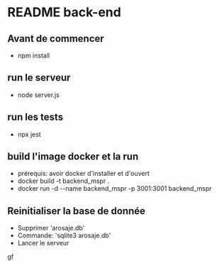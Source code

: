 # README back-end

## Avant de commencer
 - npm install

## run le serveur
 - node server.js

## run les tests
 - npx jest

## build l'image docker et la run
 - prérequis: avoir docker d'installer et d'ouvert
 - docker build -t backend_mspr .
 - docker run -d --name backend_mspr -p 3001:3001 backend_mspr

## Reinitialiser la base de donnée
- Supprimer 'arosaje.db'
- Commande: 'sqlite3 arosaje.db'
- Lancer le serveur

gf